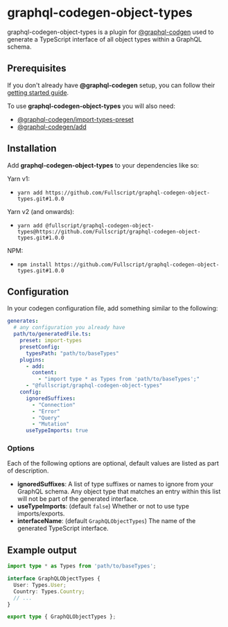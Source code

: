 # graphql-codegen-object-types

graphql-codegen-object-types is a plugin for [@graphql-codgen](https://www.the-guild.dev/graphql/codegen) used to generate a TypeScript interface of all object types within a GraphQL schema.

## Prerequisites

If you don't already have **@graphql-codegen** setup, you can follow their [getting started guide](https://www.the-guild.dev/graphql/codegen/docs/getting-started).

To use **graphql-codegen-object-types** you will also need:
- [@graphql-codegen/import-types-preset](https://www.npmjs.com/package/@graphql-codegen/import-types-preset)
- [@graphql-codegen/add](https://www.npmjs.com/package/@graphql-codegen/add)

## Installation
Add **graphql-codegen-object-types** to your dependencies like so:

Yarn v1:
- `yarn add https://github.com/Fullscript/graphql-codegen-object-types.git#1.0.0`

Yarn v2 (and onwards):
- `yarn add @fullscript/graphql-codegen-object-types@https://github.com/Fullscript/graphql-codegen-object-types.git#1.0.0`

NPM:
- `npm install https://github.com/Fullscript/graphql-codegen-object-types.git#1.0.0`

## Configuration

In your codegen configuration file, add something similar to the following:
```yaml
generates:
  # any configuration you already have
  path/to/generatedFile.ts:
    preset: import-types
    presetConfig:
      typesPath: "path/to/baseTypes"
    plugins:
      - add: 
        content:
          - "import type * as Types from 'path/to/baseTypes';"
      - "@fullscript/graphql-codegen-object-types"
    config:
      ignoredSuffixes:
        - "Connection"
        - "Error"
        - "Query"
        - "Mutation"
      useTypeImports: true
```
### Options

Each of the following options are optional, default values are listed as part of description.

- **ignoredSuffixes**: A list of type suffixes or names to ignore from your GraphQL schema. Any object type that matches an entry within this list will not be part of the generated interface.
- **useTypeImports**: (default `false`) Whether or not to use type imports/exports.
- **interfaceName**: (default `GraphQLObjectTypes`) The name of the generated TypeScript interface.

## Example output
```ts
import type * as Types from 'path/to/baseTypes';

interface GraphQLObjectTypes {  
  User: Types.User;
  Country: Types.Country;
  // ...
}

export type { GraphQLObjectTypes };
```

